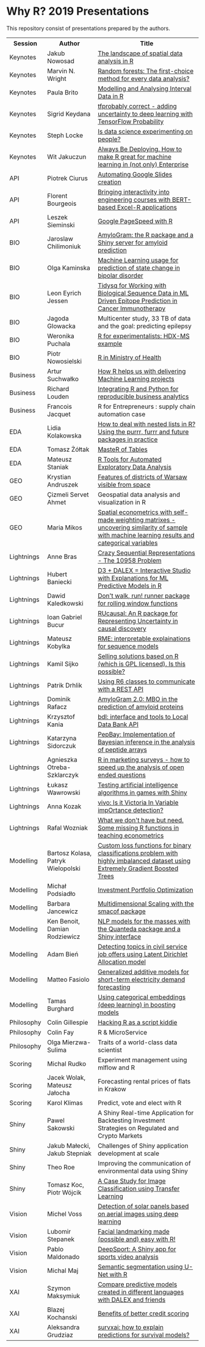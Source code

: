 # Why R? 2019 Presentations

This repository consist of presentations prepared by the authors.

<table>
  <tr>
    <th>Session</th>
    <th>Author</th>
    <th>Title</th>
  </tr>
  
  <tr>
    <td>Keynotes</td>
    <td>Jakub Nowosad</td>
    <td><a href="https://nowosad.github.io/whyr_19/#1">The landscape of spatial data analysis in R</a></td>
  </tr>
  <tr>
    <td>Keynotes</td>
    <td>Marvin N. Wright</td>
    <td><a href="https://github.com/WhyR2019/presentations/blob/master/Keynotes/Marvin_Wright_RF.pdf">Random forests: The first-choice method for every data analysis?</a></td>
  </tr>
  <tr>
    <td>Keynotes</td>
    <td>Paula Brito</td>
    <td><a href="./Keynotes/WhyR2019_PBrito.pdf">Modelling and Analysing Interval Data in R</a></td>
  </tr>
  <tr>
    <td>Keynotes</td>
    <td>Sigrid Keydana</td>
    <td><a href="http://rpubs.com/zkajdan/533047">tfprobably correct - adding uncertainty to deep learning with TensorFlow Probability</a></td>
  </tr>
  <tr>
    <td>Keynotes</td>
    <td>Steph Locke</td>
    <td><a href="./Keynotes/Are we experimenting on people.pptx">Is data science experimenting on people?</a></td>
  </tr>
  <tr>
    <td>Keynotes</td>
    <td>Wit Jakuczun</td>
    <td><a href="./Keynotes/20190929_WhyR_ABD_Wit_Jakuczun.pdf">Always Be Deploying. How to make R great for machine learning in (not only) Enterprise</a></td>
  </tr>
  
  <tr>
    <td>API</td>
    <td>Piotrek Ciurus</td>
    <td><a href="https://github.com/pici90/presentations/blob/master/API/WhyR_2019_Automating_GoogleSlides.pdf">Automating Google Slides creation</a></td>
  </tr>
  <tr>
    <td>API</td>
    <td>Florent Bourgeois</td>
    <td><a href="https://github.com/WhyR2019/presentations/blob/master/API/Presentation_WHYR2019_Warsaw_Bourgeois.pdf">Bringing interactivity into engineering courses with BERT-based Excel-R applications</a></td>
  </tr>
  <tr>
    <td>API</td>
    <td>Leszek Sieminski</td>
    <td><a href="https://github.com/WhyR2019/presentations/blob/master/API/Presentation_WHYR2019_Warsaw_PageSpeed.pdf">Google PageSpeed with R</a></td>
  </tr>
  
  <tr>
    <td>BIO</td>
    <td>Jaroslaw Chilimoniuk</td>
    <td><a href="./BIO/AmyloGram.html">AmyloGram: the R package and a Shiny server for amyloid prediction</a></td>
  </tr>
  <tr>
    <td>BIO</td>
    <td>Olga Kaminska</td>
    <td><a href="./BIO/BipolarDisorder_whyR_28_09.pdf">Machine Learning usage for prediction of state change in bipolar disorder</a></td>
  </tr>
  <tr>
    <td>BIO</td>
    <td>Leon Eyrich Jessen</td>
    <td><a href="./BIO/20190928_whyr_2019_talk_tidysq_red_size.pdf">Tidysq for Working with Biological Sequence Data in ML Driven Epitope Prediction in Cancer Immunotherapy</a></td>
  </tr>
  <tr>
    <td>BIO</td>
    <td>Jagoda Glowacka</td>
    <td>Multicenter study, 33 TB of data and the goal: predicting epilepsy</td>
  </tr>
  <tr>
    <td>BIO</td>
    <td>Weronika Puchala</td>
    <td><a href="./BIO/hadex.pdf">R for experimentalists: HDX-MS example</a></td>
  </tr>
  <tr>
    <td>BIO</td>
    <td>Piotr Nowosielski</td>
    <td><a href="./BIO/20190928_R_at_the_Ministry.pdf">R in Ministry of Health</a></td>
  </tr>
  
  <tr>
    <td>Business</td>
    <td>Artur Suchwałko</td>
    <td><a href="./Business/quantup.pdf">How R helps us with delivering Machine Learning projects</a></td>
  </tr>
  <tr>
    <td>Business</td>
    <td>Richard Louden</td>
    <td><a href="https://github.com/WhyR2019/presentations/blob/master/Business/Reproducibility%20and%20collaboration%20in%20business%20analytics_RL.pdf">Integrating R and Python for reproducible business analytics</a></td>
  </tr>
  <tr>
    <td>Business</td>
    <td>Francois Jacquet</td>
    <td>R for Entrepreneurs : supply chain automation case</td>
  </tr>
  
  <tr>
    <td>EDA</td>
    <td>Lidia Kolakowska</td>
    <td><a href="./EDA/why_r_kolakowska.pptx">How to deal with nested lists in R? Using the purrr, furrr and future packages in practice</a></td>
  </tr>
  <tr>
    <td>EDA</td>
    <td>Tomasz Żółtak</td>
    <td><a href="./EDA/MasteR-of-Tables.pdf">MasteR of Tables</a></td>
  </tr>
  <tr>
    <td>EDA</td>
    <td>Mateusz Staniak</td>
    <td><a href="https://github.com/WhyR2019/presentations/blob/master/EDA/staniak_autoEDA.pdf">R Tools for Automated Exploratory Data Analysis</a></td>
  </tr>
  
  <tr>
    <td>GEO</td>
    <td>Krystian Andruszek</td>
    <td><a href="WhyR2019_pres.pdf">Features of districts of Warsaw visible from space</a></td>
  </tr>
  <tr>
    <td>GEO</td>
    <td>Çizmeli Servet Ahmet</td>
    <td>Geospatial data analysis and visualization in R</td>
  </tr>
  <tr>
    <td>GEO</td>
    <td>Maria Mikos</td>
    <td><a href="https://github.com/WhyR2019/presentations/blob/master/GEO/Spatial%20matrix%20approach%20whyR%20Mikos.pptx">Spatial econometrics with self-made weighting matrixes - uncovering similarity of sample with machine learning results and categorical variables</a></td>
  </tr>
  
  <tr>
    <td>Lightnings</td>
    <td>Anne Bras</td>
    <td><a href="./Lightnings/Crazy_Sequential_Representations__Anne_Bras.pdf">Crazy Sequential Representations - The 10958 Problem</a></td>
  </tr>
  <tr>
    <td>Lightnings</td>
    <td>Hubert Baniecki</td>
    <td><a href="./Lightnings/hbaniecki_modelStudio_whyr2019.pptx">D3 + DALEX = Interactive Studio with Explanations for ML Predictive Models in R</a></td>
  </tr>
  <tr>
    <td>Lightnings</td>
    <td>Dawid Kaledkowski</td>
    <td><a href="./Lightnings/whyr2019.pdf">Don't walk, run! runner package for rolling window functions</a></td>
  </tr>
  <tr>
    <td>Lightnings</td>
    <td>Ioan Gabriel Bucur</td>
    <td><a href="./Lightnings/whyR_RUcausal_IoanGabrielBucur_fixed.pdf">RUcausal: An R package for Representing Uncertainty in causal discovery</a></td>
  </tr>
  <tr>
    <td>Lightnings</td>
    <td>Mateusz Kobylka</td>
    <td><a href="./Lightnings/MateuszKobylka_RME.pdf">RME: interpretable explainations for sequence models</a></td>
  </tr>
  <tr>
    <td>Lightnings</td>
    <td>Kamil Sijko</td>
    <td><a href="./Lightnings/2019WhyR_RGPL_commercial.pptx">Selling solutions based on R (which is GPL licensed). Is this possible?</a></td>
  </tr>
  <tr>
    <td>Lightnings</td>
    <td>Patrik Drhlik</td>
    <td><a href="./Lightnings/Using_R6_classes.pdf">Using R6 classes to communicate with a REST API</a></td>
  </tr>
  <tr>
    <td>Lightnings</td>
    <td>Dominik Rafacz</td>
    <td><a href="./Lightnings/amylogram_2.pdf">AmyloGram 2.0: MBO in the prediction of amyloid proteins</a></td>
  </tr>
  <tr>
    <td>Lightnings</td>
    <td>Krzysztof Kania</td>
    <td><a href="./Lightnings/bdl.pptx">bdl: interface and tools to Local Data Bank API</a></td>
  </tr>
  <tr>
    <td>Lightnings</td>
    <td>Katarzyna Sidorczuk</td>
    <td><a href="./Lightnings/PepBay_WhyR2019.pdf">PepBay: Implementation of Bayesian inference in the analysis of peptide arrays</a></td>
  </tr>
  <tr>
    <td>Lightnings</td>
    <td>Agnieszka Otreba-Szklarczyk</td>
    <td><a href="R_in_marketing.pptx">R in marketing surveys - how to speed up the analysis of open ended questions</a></td>
  </tr>
  <tr>
    <td>Lightnings</td>
    <td>Łukasz Wawrowski</td>
    <td><a href="https://lwawrowski.github.io/whyr2019/whyr2019.html" target="_blank">Testing artificial intelligence algorithms in games with Shiny</a></td>
  </tr>
  <tr>
    <td>Lightnings</td>
    <td>Anna Kozak</td>
    <td><a href="./Lightnings/vivo.pdf">vivo: Is it Victoria In Variable impOrtance detection?</a></td>
  </tr>
  <tr>
    <td>Lightnings</td>
    <td>Rafal Wozniak</td>
    <td><a href="./Lightnings/what_we_dont_have.pdf">What we don't have but need. Some missing R functions in teaching econometrics</a></td>
  </tr>
  
   <tr>
    <td>Modelling</td>
    <td>Bartosz Kolasa, Patryk Wielopolski</td>
    <td><a href="https://github.com/WhyR2019/presentations/blob/master/Modelling/Custom%20loss%20functions%20for%20binary%20classification%20problems%20with%20highly%20imbalanced%20dataset%20using%20Extreme%20Gradient%20Boosted%20Trees.pdf">Custom loss functions for binary classifications problem with highly imbalanced dataset using Extremely Gradient Boosted Trees</a></td>
  </tr>
  <tr>
    <td>Modelling</td>
    <td>Michał Podsiadło</td>
    <td><a href="./Modelling/Investment Portfolio Optimization.pdf">Investment Portfolio Optimization</a></td>
  </tr>
  <tr>
    <td>Modelling</td>
    <td>Barbara Jancewicz</td>
    <td><a href="./Modelling/Jancewicz_Multidimensional%20Scaling.pdf">Multidimensional Scaling with the smacof package</a></td>
  </tr>
  <tr>
    <td>Modelling</td>
    <td>Ken Benoit, Damian Rodziewicz</td>
    <td><a href="./Modelling/nlp_models_for_masses.md.pptx">NLP models for the masses with the Quanteda package and a Shiny interface</a></td>
  </tr>
  <tr>
    <td>Modelling</td>
    <td>Adam Bień</td>
    <td><a href="./Modelling/WhyR_prezentacja_Bie_.pdf">Detecting topics in civil service job offers using Latent Dirichlet Allocation model</a></td>
  </tr>
  <tr>
    <td>Modelling</td>
    <td>Matteo Fasiolo</td>
    <td><a href="./Modelling/GAMs_for_demand_forecasting.pdf">Generalized additive models for short-term electricity demand forecasting</a></td>
  </tr>
  <tr>
    <td>Modelling</td>
    <td>Tamas Burghard</td>
    <td><a href="./Modelling/Tamas_Burghard_why-r-2019-categorical-embeddings.pdf">Using categorical embeddings (deep learning) in boosting models</a></td>
  </tr>
  
  <tr>
    <td>Philosophy</td>
    <td>Colin Gillespie</td>
    <td><a href="https://www.jumpingrivers.com/t/2019-whyr">Hacking R as a script kiddie</a></td>
  </tr>
  <tr>
    <td>Philosophy</td>
    <td>Colin Fay</td>
    <td>R & MicroService</td>
  </tr>
  <tr>
    <td>Philosophy</td>
    <td>Olga Mierzwa-Sulima</td>
    <td>Traits of a world-class data scientist</td>
  </tr>
  
  <tr>
    <td>Scoring</td>
    <td>Michal Rudko</td>
    <td>Experiment management using mlflow and R</td>
  </tr>
  <tr>
    <td>Scoring</td>
    <td>Jacek Wolak, Mateusz Jałocha</td>
    <td>Forecasting rental prices of flats in Krakow</td>
  </tr>
  <tr>
    <td>Scoring</td>
    <td>Karol Klimas</td>
    <td>Predict, vote and elect with R</td>
  </tr>
  
  <tr>
    <td>Shiny</td>
    <td>Pawel Sakowski</td>
    <td>A Shiny Real-time Application for Backtesting Investment Strategies on Regulated and Crypto Markets</td>
  </tr>
  <tr>
    <td>Shiny</td>
    <td>Jakub Małecki, Jakub Stepniak</td>
    <td>Challenges of Shiny application development at scale</td>
  </tr>
  <tr>
    <td>Shiny</td>
    <td>Theo Roe</td>
    <td>Improving the communication of environmental data using Shiny</td>
  </tr>
  <tr>
    <td>Shiny</td>
    <td>Tomasz Koc, Piotr Wójcik</td>
    <td><a href="./Shiny/AlgoTrad_WhyR2019.pdf>Shiny application for algorithmic trading</a></td>
  </tr>
  
  <tr>
    <td>Vision</td>
    <td>Olgun Aydin</td>
    <td><a href="./Vision/use_case_transfer_learning.pptx>A Case Study for Image Classification using Transfer Learning</a></td>
  </tr>
  <tr>
    <td>Vision</td>
    <td>Michel Voss</td>
    <td><a href="./Vision/met_kolektory_panele_ang.pdf">Detection of solar panels based on aerial images using deep learning</a></td>
  </tr>
  <tr>
    <td>Vision</td>
    <td>Lubomir Stepanek</td>
    <td><a href="./Vision/_stepanek_talk_presentation_29_09_2019_.pdf">Facial landmarking made (possible and) easy with R!</a></td>
  </tr>
  <tr>
    <td>Vision</td>
    <td>Pablo Maldonado</td>
    <td><a href="./Vision/WhyR - DeepSport.pdf">DeepSport: A Shiny app for sports video analysis</a></td>
  </tr>
  <tr>
    <td>Vision</td>
    <td>Michal Maj</td>
    <td><a href="./Vision/Semantic segmentation WhyR2019.pdf">Semantic segmentation using U-Net with R</a></td>
  </tr>
  
  <tr>
    <td>XAI</td>
    <td>Szymon Maksymiuk</td>
    <td><a href="./XAI/Compare predictive models created in different languages with.pptx">Compare predictive models created in different languages with DALEX and friends</a></td>
  </tr>
  <tr>
    <td>XAI</td>
    <td>Blazej Kochanski</td>
    <td><a href="">Benefits of better credit scoring</a></td>
  </tr>
  <tr>
    <td>XAI</td>
    <td>Aleksandra Grudziaz</td>
    <td><a href="./XAI/Interpretable survival models.pdf">survxai: how to explain predictions for survival models?</a></td>
  </tr>

</table>
